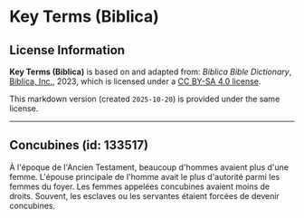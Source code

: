 # Key Terms (Biblica)

## License Information

**Key Terms (Biblica)** is based on and adapted from: _Biblica Bible Dictionary_, [Biblica, Inc.](https://www.biblica.com/), 2023, which is licensed under a [CC BY-SA 4.0 license](https://creativecommons.org/licenses/by-sa/4.0/legalcode.en).

This markdown version (created `2025-10-20`) is provided under the same license.



--------------------------------

## Concubines (id: 133517)

À l'époque de l'Ancien Testament, beaucoup d'hommes avaient plus d'une femme. L'épouse principale de l'homme avait le plus d'autorité parmi les femmes du foyer. Les femmes appelées concubines avaient moins de droits. Souvent, les esclaves ou les servantes étaient forcées de devenir concubines.


